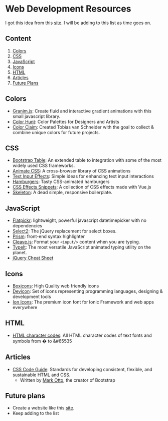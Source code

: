 # Web Development Resources

I got this idea from this [site](https://webdevresources.info/colors). I will be adding to this list as time goes on.

## Content

1. [Colors](#colors)
2. [CSS](#css)
3. [JavaScript](#javascript)
4. [Icons](icons)
5. [HTML](#html)
6. [Articles](#articles)
7. [Future Plans](#future-plans)

## Colors
* [Granim.js](https://github.com/sarcadass/granim.js): Create fluid and interactive gradient animations with this small javascript library.
* [Color Hunt](https://colorhunt.co/): Color Palettes for Designers and Artists
* [Color Claim](https://www.vanschneider.com/colors): Created Tobias van Schneider with the goal to collect & combine unique colors for future projects.

## CSS
* [Bootstrap Table](https://github.com/wenzhixin/bootstrap-table): An extended table to integration with some of the most widely used CSS frameworks.
* [Animate CSS](https://github.com/daneden/animate.css): A cross-browser library of CSS animations
* [Text Input Effects](https://tympanus.net/Development/TextInputEffects/index.html): Simple ideas for enhancing text input interactions
* [Hamburgers](https://github.com/jonsuh/hamburgers): Tasty CSS-animated hamburgers
* [CSS Effects Snippets](https://github.com/emilkowalski/css-effects-snippets): A collection of CSS effects made with Vue.js
* [Skeleton](http://getskeleton.com/): A dead simple, responsive boilerplate.

## JavaScript
* [Flatpickr](https://github.com/flatpickr/flatpickr): lightweight, powerful javascript datetimepicker with no dependencies
* [Select2](https://github.com/select2/select2): The jQuery replacement for select boxes.
* [Prism](https://prismjs.com/): front-end syntax highlighter 
* [Cleave.js](https://github.com/nosir/cleave.js): Format your ```<input/>``` content when you are typing.
* [TypeIt](https://github.com/alexmacarthur/typeit): The most versatile JavaScript animated typing utility on the planet.
* [jQuery Cheat Sheet](https://websitesetup.org/wp-content/uploads/2017/01/wsu-jquery-cheat-sheet.pdf)

## Icons
* [Boxicons](https://boxicons.com/): High Quality web friendly icons 
* [Devicon](https://github.com/konpa/devicon/): Set of icons representing programming languages, designing & development tools
* [Ion Icons](https://github.com/ionic-team/ionicons): The premium icon font for Ionic Framework and web apps everywhere

## HTML
* [HTML character codes](https://www.rapidtables.com/web/html/html-codes.html): All HTML character codes of text fonts and symbols from &#0; to &#65535

## Articles
* [CSS Code Guide](https://codeguide.co/): Standards for developing consistent, flexible, and sustainable HTML and CSS.
  * Written by [Mark Otto](https://mdo.fm/), the creator of Bootstrap

## Future plans
* Create a website like this [site](https://webdevresources.info/colors).
* Keep adding to the list

